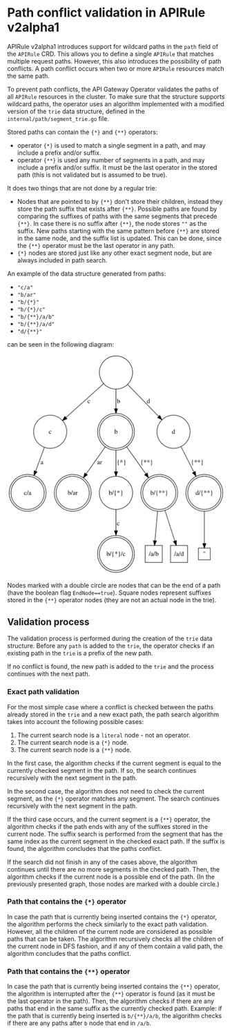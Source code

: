 # Path conflict validation in APIRule v2alpha1

APIRule v2alpha1 introduces support for wildcard paths in the `path` field of the `APIRule` CRD. 
This allows you to define a single `APIRule` that matches multiple request paths.
However, this also introduces the possibility of path conflicts. 
A path conflict occurs when two or more `APIRule` resources match the same path.

To prevent path conflicts, the API Gateway Operator validates the paths of all `APIRule` resources in the cluster.
To make sure that the structure supports wildcard paths, the operator uses an algorithm implemented with a modified version of the `trie` data structure,
defined in the `internal/path/segment_trie.go` file.

Stored paths can contain the `{*}` and `{**}` operators:
  - operator `{*}` is used to match a single segment in a path, and may include a prefix and/or suffix.
  - operator `{**}` is used any number of segments in a path, and may include a prefix and/or suffix.
    It must be the last operator in the stored path (this is not validated but is assumed to be true).

It does two things that are not done by a regular trie:
  - Nodes that are pointed to by `{**}` don't store their children,
    instead they store the path suffix that exists after `{**}`.
    Possible paths are found by comparing the suffixes of paths with the same segments that precede `{**}`.
    In case there is no suffix after `{**}`, the node stores `""` as the suffix.
    New paths starting with the same pattern before `{**}` are stored in the same node, and the suffix list is updated.
    This can be done, since the `{**}` operator must be the last operator in any path.
  - `{*}` nodes are stored just like any other exact segment node, but are always included in path search.

An example of the data structure generated from paths:
- `"c/a"`
- `"b/ar"`
- `"b/{*}"`
- `"b/{*}/c"`
- `"b/{**}/a/b"`
- `"b/{**}/a/d"`
- `"d/{**}"`

can be seen in the following diagram:

[![Path trie](../assets/segment-trie.svg)](../assets/segment-trie.svg)

Nodes marked with a double circle are nodes that can be the end of a path (have the boolean flag `EndNode==true`).
Square nodes represent suffixes stored in the `{**}` operator nodes
(they are not an actual node in the trie).

## Validation process

The validation process is performed during the creation of the `trie` data structure.
Before any `path` is added to the `trie`, the operator checks if an existing path in the `trie` is a prefix of the new path.

If no conflict is found, the new path is added to the `trie` and the process continues with the next path.

### Exact path validation

For the most simple case where a conflict is checked between the paths already stored in the `trie` and a new exact path, 
the path search algorithm takes into account the following possible cases:
1. The current search node is a `literal` node - not an operator.
2. The current search node is a `{*}` node.
3. The current search node is a `{**}` node.

In the first case, the algorithm checks if the current segment is equal to the currently checked segment in the path.
If so, the search continues recursively with the next segment in the path.

In the second case, the algorithm does not need to check the current segment, as the `{*}` operator matches any segment.
The search continues recursively with the next segment in the path.

If the third case occurs, and the current segment is a `{**}` operator, the algorithm checks if the path ends with any of the suffixes stored in the current node.
The suffix search is performed from the segment that has the same index as the current segment in the checked exact path.
If the suffix is found, the algorithm concludes that the paths conflict.

If the search did not finish in any of the cases above, the algorithm continues until there are no more segments in the checked path.
Then, the algorithm checks if the current node is a possible end of the path. (In the previously presented graph, those nodes are marked with a double circle.)

### Path that contains the `{*}` operator

In case the path that is currently being inserted contains the `{*}` operator,
the algorithm performs the check similarly to the exact path validation.
However, all the children of the current node are considered as possible paths that can be taken.
The algorithm recursively checks all the children of the current node in DFS fashion,
and if any of them contain a valid path, the algorithm concludes that the paths conflict.

### Path that contains the `{**}` operator

In case the path that is currently being inserted contains the `{**}` operator,
the algorithm is interrupted after the `{**}` operator is found (as it must be the last operator in the path).
Then, the algorithm checks if there are any paths that end in the same suffix as the currently checked path.
Example: if the path that is currently being inserted is `b/{**}/a/b`, the algorithm checks if there are any paths after `b` node that end in `/a/b`.

<!---
DOT source for the trie diagram:

digraph Trie {
    node [shape=circle, width=1];

    "" -> "c" [label="c"];
    "" -> "b" [label=" b"];
    "" -> "d" [label="d"];

    "c" -> "c/a" [label="a"];
    
    "c/a" [shape=doublecircle];

    "b" -> "b/ar" [label="ar"];
    "b" -> "b/{*}" [label=" {*}"];
    "b/{*}" -> "b/{*}/c" [label=" c"];
    "b" -> "b/{**}" [label="{**}"];
    
    "b/{**}" -> "/a/b"
    "b/{**}" -> "/a/d"
    
    "/a/b" [shape=square,width=0.2]
    "/a/d" [shape=square,width=0.2]

    "b" [shape=doublecircle];
    "b/{*}/c" [shape=doublecircle];
    "b/ar" [shape=doublecircle];
    "b/{**}" [shape=doublecircle];
    
    "d" -> "d/{**}" [label="{**}"];
    
    "d/{**}" [shape=doublecircle];
    "d/{**}" -> "end"
    
    "end" [label="''", shape=square,width=0.2]
}
-->
